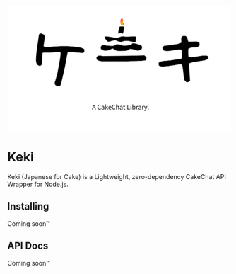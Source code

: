 ![Keki](KekiLogo.svg)

# Keki

Keki (Japanese for Cake) is a Lightweight, zero-dependency CakeChat API Wrapper for Node.js.

## Installing

Coming soon:tm:

## API Docs

Coming soon:tm:
